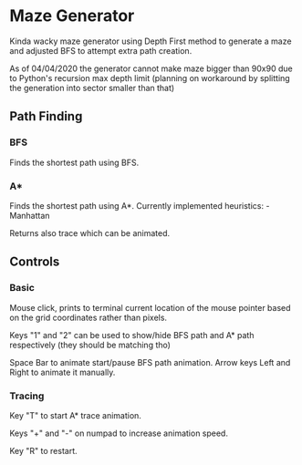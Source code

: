 # Maze Generator
Kinda wacky maze generator using Depth First method to generate a maze and adjusted BFS to attempt extra path creation.

As of 04/04/2020 the generator cannot make maze bigger than 90x90 due to Python's recursion max depth limit (planning on workaround by splitting the generation into sector smaller than that)

## Path Finding

### BFS
Finds the shortest path using BFS.

### A*
Finds the shortest path using A*.
Currently implemented heuristics:
	- Manhattan

Returns also trace which can be animated.

## Controls
### Basic
Mouse click, prints to terminal current location of the mouse pointer based on the grid coordinates rather than pixels.

Keys "1" and "2" can be used to show/hide BFS path and A* path respectively (they should be matching tho)

Space Bar to animate start/pause BFS path animation. Arrow keys Left and Right to animate it manually.

### Tracing
Key "T" to start A* trace animation.

Keys "+" and "-" on numpad to increase animation speed.

Key "R" to restart.
